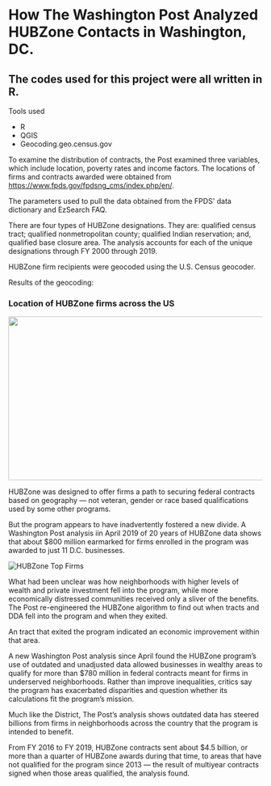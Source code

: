 # How The Washington Post Analyzed HUBZone Contacts in Washington, DC. 

## The codes used for this project were all written in R. 

Tools used 

- R 
- QGIS 
- Geocoding.geo.census.gov

To examine the distribution of contracts, the Post examined three variables, which include location, poverty rates and income factors. The locations of firms and contracts awarded were obtained from https://www.fpds.gov/fpdsng_cms/index.php/en/. 

The parameters used to pull the data obtained from the FPDS' data dictionary and EzSearch FAQ. 

There are four types of HUBZone designations. They are: qualified census tract; qualified nonmetropolitan county; qualified Indian reservation; and, qualified base closure area. The analysis accounts for each of the unique designations through FY 2000 through 2019.

HUBZone firm recipients were geocoded using the U.S. Census geocoder.

Results of the geocoding: 

### Location of HUBZone firms across the US

<img border="0" height="324" src="https://2.bp.blogspot.com/-nIbOr7W40qg/XcsIZ6VFysI/AAAAAAAAJRY/nOZ8VPbYHQQVmlotul_pJW01ffVMt35CACK4BGAYYCw/s640/Screen%2BShot%2B2019-11-12%2Bat%2B2.30.38%2BPM.png" width="640" />

HUBZone was designed to offer firms a path to securing federal contracts based on geography — not veteran, gender or race
based qualifications used by some other programs. 

But the program appears to have inadvertently fostered a new divide. A Washington Post analysis iin April 2019 of 20 years of HUBZone data shows that about $800 million earmarked for firms enrolled in the program was awarded to just 11 D.C. businesses.

<img alt="HUBZone Top Firms" src="http://3.bp.blogspot.com/-ShvrEeJ5bp8/XcwN4o1-2sI/AAAAAAAAJR4/eQLNp-ELU-saUfluw_1u7or1JpxZEyLEwCK4BGAYYCw/s640/FIMAE6BPZYI6TB4BOY3BT4JMWQ.jpeg" width="auto" />

What had been unclear was how neighborhoods with higher levels of wealth and private investment fell into the program, while more economically distressed communities received only a sliver of the benefits. The Post re-engineered the HUBZone algorithm to find out when tracts and DDA fell into the program and when they exited. 

An tract that exited the program indicated an economic improvement within that area. 

A new Washington Post analysis since April found the HUBZone program’s use of outdated and unadjusted data allowed businesses in wealthy areas to qualify for more than $780 million in federal contracts meant for firms in underserved neighborhoods. Rather than improve inequalities, critics say the program has exacerbated disparities and question whether its calculations fit the program’s mission.

Much like the District, The Post’s analysis shows outdated data has steered billions from firms in neighborhoods across the country that the program is intended to benefit. 

From FY 2016 to FY 2019, HUBZone contracts sent about $4.5 billion, or more than a quarter of HUBZone awards during that time, to areas that have not qualified for the program since 2013 — the result of multiyear contracts signed when those areas qualified, the analysis found.
